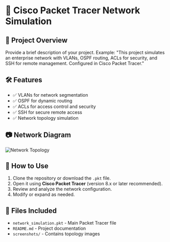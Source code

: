 # 🚀 Cisco Packet Tracer Network Simulation

## 📌 Project Overview
Provide a brief description of your project.
Example: 
"This project simulates an enterprise network with VLANs, OSPF routing, ACLs for security, and SSH for remote management. Configured in Cisco Packet Tracer."

## 🛠 Features
- ✅ VLANs for network segmentation
- ✅ OSPF for dynamic routing
- ✅ ACLs for access control and security
- ✅ SSH for secure remote access
- ✅ Network topology simulation

## 📷 Network Diagram
![Network Topology](Project1.png) 

## 🔧 How to Use
1. Clone the repository or download the `.pkt` file.
2. Open it using **Cisco Packet Tracer** (version 8.x or later recommended).
3. Review and analyze the network configuration.
4. Modify or expand as needed.

## 📂 Files Included
- `network_simulation.pkt` - Main Packet Tracer file
- `README.md` - Project documentation
- `screenshots/` - Contains topology images
